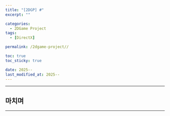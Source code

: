 ```yaml
---
title: "[2DGP] #"
excerpt: ""

categories:
  - 2DGame Project
tags:
  - [DirectX]

permalink: /2dgame-project//

toc: true
toc_sticky: true

date: 2025--
last_modified_at: 2025--
---
```




---

## 마치며

---